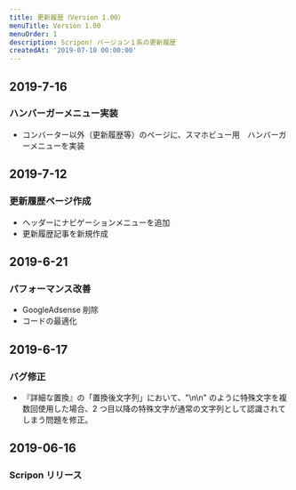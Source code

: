 ```yaml
---
title: 更新履歴（Version 1.00）
menuTitle: Version 1.00
menuOrder: 1
description: Scripon! バージョン１系の更新履歴
createdAt: '2019-07-10 00:00:00'
---
```


## 2019-7-16

### ハンバーガーメニュー実装

- コンバーター以外（更新履歴等）のページに、スマホビュー用　ハンバーガーメニューを実装

## 2019-7-12

### 更新履歴ページ作成

- ヘッダーにナビゲーションメニューを追加
- 更新履歴記事を新規作成

## 2019-6-21

### パフォーマンス改善

- GoogleAdsense 削除
- コードの最適化

## 2019-6-17

### バグ修正

- 『詳細な置換』の「置換後文字列」において、"\n\n" のように特殊文字を複数回使用した場合、2 つ目以降の特殊文字が通常の文字列として認識されてしまう問題を修正。

## 2019-06-16

### Scripon リリース
